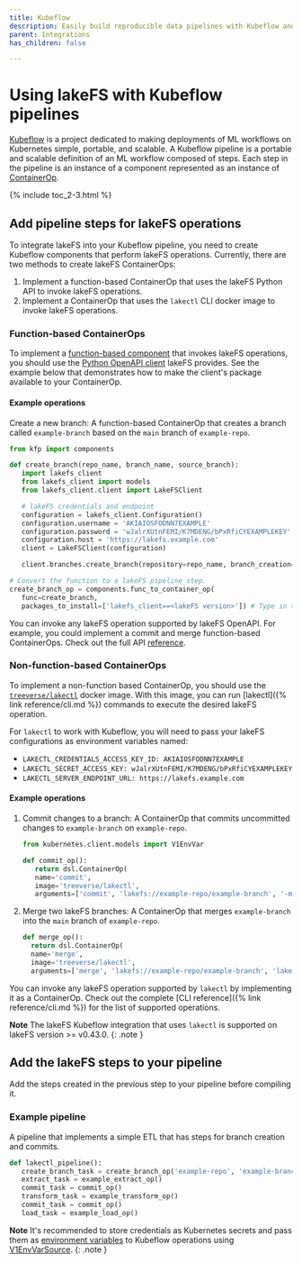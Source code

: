 ```yaml
---
title: Kubeflow
description: Easily build reproducible data pipelines with Kubeflow and lakeFS using commits, without modifying the code or logic of your job.
parent: Integrations
has_children: false

---
```

# Using lakeFS with Kubeflow pipelines
[Kubeflow](https://www.kubeflow.org/docs/about/kubeflow/) is a project dedicated to making deployments of ML workflows on Kubernetes simple, portable, and scalable.
A Kubeflow pipeline is a portable and scalable definition of an ML workflow composed of steps. Each step in the pipeline is an instance of a component represented as an instance of [ContainerOp](https://kf-pipelines.readthedocs.io/en/latest/source/kfp.dsl.html#kfp.dsl.ContainerOp).

{% include toc_2-3.html %}


## Add pipeline steps for lakeFS operations

To integrate lakeFS into your Kubeflow pipeline, you need to create Kubeflow components that perform lakeFS operations.
Currently, there are two methods to create lakeFS ContainerOps:
1. Implement a function-based ContainerOp that uses the lakeFS Python API to invoke lakeFS operations.
1. Implement a ContainerOp that uses the `lakectl` CLI docker image to invoke lakeFS operations.

### Function-based ContainerOps

To implement a [function-based component](https://www.kubeflow.org/docs/components/pipelines/sdk/python-function-components/) that invokes lakeFS operations,
you should use the [Python OpenAPI client](python.md) lakeFS provides. See the example below that demonstrates how to make the client's package available to your ContainerOp.

#### Example operations

Create a new branch: A function-based ContainerOp that creates a branch called `example-branch` based on the `main` branch of `example-repo`.

```python
from kfp import components

def create_branch(repo_name, branch_name, source_branch):
   import lakefs_client
   from lakefs_client import models
   from lakefs_client.client import LakeFSClient

   # lakeFS credentials and endpoint
   configuration = lakefs_client.Configuration()
   configuration.username = 'AKIAIOSFODNN7EXAMPLE'
   configuration.password = 'wJalrXUtnFEMI/K7MDENG/bPxRfiCYEXAMPLEKEY'
   configuration.host = 'https://lakefs.example.com'
   client = LakeFSClient(configuration)

   client.branches.create_branch(repository=repo_name, branch_creation=models.BranchCreation(name=branch_name, source=source_branch))

# Convert the function to a lakeFS pipeline step.
create_branch_op = components.func_to_container_op(
   func=create_branch,
   packages_to_install=['lakefs_client==<lakeFS version>']) # Type in the lakeFS version you are using
```

You can invoke any lakeFS operation supported by lakeFS OpenAPI. For example, you could implement a commit and merge function-based ContainerOps.
Check out the full API [reference](https://docs.lakefs.io/reference/api.html).

### Non-function-based ContainerOps

To implement a non-function based ContainerOp, you should use the [`treeverse/lakectl`](https://hub.docker.com/r/treeverse/lakectl) docker image.
With this image, you can run [lakectl]({% link reference/cli.md %}) commands to execute the desired lakeFS operation.

For `lakectl` to work with Kubeflow, you will need to pass your lakeFS configurations as environment variables named:

* `LAKECTL_CREDENTIALS_ACCESS_KEY_ID: AKIAIOSFODNN7EXAMPLE`
* `LAKECTL_SECRET_ACCESS_KEY: wJalrXUtnFEMI/K7MDENG/bPxRfiCYEXAMPLEKEY`
* `LAKECTL_SERVER_ENDPOINT_URL: https://lakefs.example.com`

#### Example operations

1. Commit changes to a branch: A ContainerOp that commits uncommitted changes to `example-branch` on `example-repo`.

   ```python
   from kubernetes.client.models import V1EnvVar

   def commit_op():
      return dsl.ContainerOp(
      name='commit',
      image='treeverse/lakectl',
      arguments=['commit', 'lakefs://example-repo/example-branch', '-m', 'commit message']).add_env_variable(V1EnvVar(name='LAKECTL_CREDENTIALS_ACCESS_KEY_ID',value='AKIAIOSFODNN7EXAMPLE')).add_env_variable(V1EnvVar(name='LAKECTL_CREDENTIALS_SECRET_ACCESS_KEY',value='wJalrXUtnFEMI/K7MDENG/bPxRfiCYEXAMPLEKEY')).add_env_variable(V1EnvVar(name='LAKECTL_SERVER_ENDPOINT_URL',value='https://lakefs.example.com'))
   ```

1. Merge two lakeFS branches: A ContainerOp that merges `example-branch` into the `main` branch of `example-repo`.

   ```python
   def merge_op():
     return dsl.ContainerOp(
     name='merge',
     image='treeverse/lakectl',
     arguments=['merge', 'lakefs://example-repo/example-branch', 'lakefs://example-repo/main']).add_env_variable(V1EnvVar(name='LAKECTL_CREDENTIALS_ACCESS_KEY_ID',value='AKIAIOSFODNN7EXAMPLE')).add_env_variable(V1EnvVar(name='LAKECTL_CREDENTIALS_SECRET_ACCESS_KEY',value='wJalrXUtnFEMI/K7MDENG/bPxRfiCYEXAMPLEKEY')).add_env_variable(V1EnvVar(name='LAKECTL_SERVER_ENDPOINT_URL',value='https://lakefs.example.com'))
   ```

You can invoke any lakeFS operation supported by `lakectl` by implementing it as a ContainerOp. Check out the complete [CLI reference]({% link reference/cli.md %}) for the list of supported operations.


**Note**
The lakeFS Kubeflow integration that uses `lakectl` is supported on lakeFS version >= v0.43.0.
{: .note }

## Add the lakeFS steps to your pipeline

Add the steps created in the previous step to your pipeline before compiling it.

### Example pipeline

A pipeline that implements a simple ETL that has steps for branch creation and commits.

```python
def lakectl_pipeline():
   create_branch_task = create_branch_op('example-repo', 'example-branch', 'main') # A function-based component
   extract_task = example_extract_op()
   commit_task = commit_op()
   transform_task = example_transform_op()
   commit_task = commit_op()
   load_task = example_load_op()
```


**Note**
It's recommended to store credentials as Kubernetes secrets and pass them as [environment variables](https://kubernetes.io/docs/concepts/configuration/secret/#using-secrets-as-environment-variables ) to Kubeflow operations using [V1EnvVarSource](https://github.com/kubernetes-client/python/blob/master/kubernetes/docs/V1EnvVarSource.md).
{: .note }
